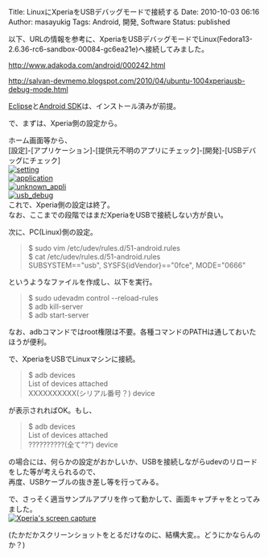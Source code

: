 Title: LinuxにXperiaをUSBデバッグモードで接続する
Date: 2010-10-03 06:16
Author: masayukig
Tags: Android, 開発, Software
Status: published

以下、URLの情報を参考に、XperiaをUSBデバッグモードでLinux(Fedora13-2.6.36-rc6-sandbox-00084-gc6ea21e)へ接続してみました。

<http://www.adakoda.com/android/000242.html>

<http://salvan-devmemo.blogspot.com/2010/04/ubuntu-1004xperiausb-debug-mode.html>

[Eclipse](http://www.eclipse.org/)と[Android
SDK](http://developer.android.com/sdk/)は、インストール済みが前提。

で、まずは、Xperia側の設定から。

ホーム画面等から、  
\[設定\]-\[アプリケーション\]-\[提供元不明のアプリにチェック\]-\[開発\]-\[USBデバッグにチェック\]  
[![setting](http://farm5.static.flickr.com/4090/5045424574_ebae73ab4d.jpg)
](http://www.flickr.com/photos/masayun/5045424574/ "setting by masayukig, on Flickr")  
[![application](http://farm5.static.flickr.com/4087/5045390040_c45179feb4.jpg)
](http://www.flickr.com/photos/masayun/5045390040/ "application by masayukig, on Flickr")  
[![unknown\_appli](http://farm5.static.flickr.com/4154/5044805141_a7dc45a6d0.jpg)
](http://www.flickr.com/photos/masayun/5044805141/ "unknown_appli by masayukig, on Flickr")  
[![usb\_debug](http://farm5.static.flickr.com/4086/5045429530_c4ee018fb6.jpg)
](http://www.flickr.com/photos/masayun/5045429530/ "usb_debug by masayukig, on Flickr")  
これで、Xperia側の設定は終了。  
なお、ここまでの段階ではまだXperiaをUSBで接続しない方が良い。

次に、PC(Linux)側の設定。

> \$ sudo vim /etc/udev/rules.d/51-android.rules  
> \$ cat /etc/udev/rules.d/51-android.rules  
> SUBSYSTEM=="usb", SYSFS{idVendor}=="0fce", MODE="0666"

というようなファイルを作成し、以下を実行。

> \$ sudo udevadm control --reload-rules  
> \$ adb kill-server  
> \$ adb start-server

なお、adbコマンドではroot権限は不要。各種コマンドのPATHは通しておいたほうが便利。

で、XperiaをUSBでLinuxマシンに接続。

> \$ adb devices  
> List of devices attached  
> XXXXXXXXXX(シリアル番号？) device

が表示されればOK。もし、  

> \$ adb devices  
> List of devices attached  
> ??????????(全て"?") device

の場合には、何らかの設定がおかしいか、USBを接続しながらudevのリロードをした等が考えられるので、  
再度、USBケーブルの抜き差し等を行ってみる。

で、さっそく適当サンプルアプリを作って動かして、画面キャプチャをとってみました。  
[![Xperia's screen
capture](http://farm5.static.flickr.com/4152/5044752593_1161f2882c.jpg)
](http://www.flickr.com/photos/masayun/5044752593/ "Xperia's screen capture by masayukig, on Flickr")

(たかだかスクリーンショットをとるだけなのに、結構大変。。どうにかならんのか？)
